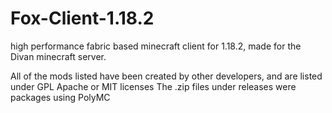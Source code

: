 # Fox-Client-1.18.2
high performance fabric based minecraft client for 1.18.2, made for the Divan minecraft server.

All of the mods listed have been created by other developers, and are listed under GPL Apache or MIT licenses
The .zip files under releases were packages using PolyMC

